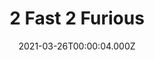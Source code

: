 ---
title: "2 Fast 2 Furious"
year: 2003
date: 2021-03-26T00:00:04.000Z
permalink: /almanac/movies/2021-03-26-2-fast-2-furious/index.html
link: https://letterboxd.com/rknightuk/film/2-fast-2-furious/1/
rating: 3
---